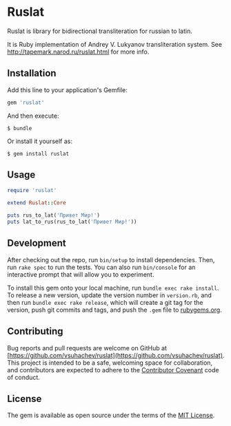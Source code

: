 # Ruslat

Ruslat is library for bidirectional transliteration for russian to latin.

It is Ruby implementation of Andrey V. Lukyanov transliteration system. See http://tapemark.narod.ru/ruslat.html for more info.

## Installation

Add this line to your application's Gemfile:

```ruby
gem 'ruslat'
```

And then execute:

    $ bundle

Or install it yourself as:

    $ gem install ruslat

## Usage

```ruby
require 'ruslat'

extend Ruslat::Core

puts rus_to_lat('Привет Мир!')
puts lat_to_rus(rus_to_lat('Привет Мир!'))
```

## Development

After checking out the repo, run `bin/setup` to install dependencies. Then, run `rake spec` to run the tests. You can also run `bin/console` for an interactive prompt that will allow you to experiment.

To install this gem onto your local machine, run `bundle exec rake install`. To release a new version, update the version number in `version.rb`, and then run `bundle exec rake release`, which will create a git tag for the version, push git commits and tags, and push the `.gem` file to [rubygems.org](https://rubygems.org).

## Contributing

Bug reports and pull requests are welcome on GitHub at [https://github.com/vsuhachev/ruslat](https://github.com/vsuhachev/ruslat). This project is intended to be a safe, welcoming space for collaboration, and contributors are expected to adhere to the [Contributor Covenant](http://contributor-covenant.org) code of conduct.


## License

The gem is available as open source under the terms of the [MIT License](http://opensource.org/licenses/MIT).
